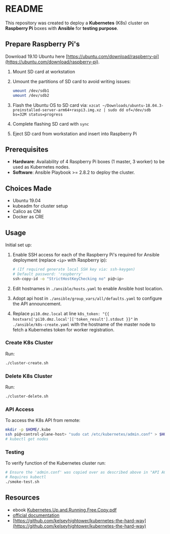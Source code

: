 # README

This repository was created to deploy a **Kubernetes** (K8s) cluster on **Raspberry Pi** boxes with **Ansible** for **testing purpose**.

## Prepare Raspberry Pi's

Download 19.10 Ubuntu here [https://ubuntu.com/download/raspberry-pi](https://ubuntu.com/download/raspberry-pi).

1. Mount SD card at workstation
1. Umount the partitions of SD card to avoid writing issues:

   ```bash
   umount /dev/sdb1
   umount /dev/sdb2
   ```

1. Flash the Ubuntu OS to SD card via: `xzcat ~/Downloads/ubuntu-18.04.3-preinstalled-server-arm64+raspi3.img.xz | sudo dd of=/dev/sdb bs=32M status=progress`
1. Complete flashing SD card with `sync`
1. Eject SD card from workstation and insert into Raspberry Pi

## Prerequisites

- **Hardware**: Availability of 4 Raspberry Pi boxes (1 master, 3 worker) to be used as Kubernetes nodes.
- **Software**: Ansible Playbook >= 2.8.2 to deploy the cluster.

## Choices Made

- Ubuntu 19.04
- kubeadm for cluster setup
- Calico as CNI
- Docker as CRE

## Usage

Initial set up:

1. Enable SSH access for each of the Raspberry Pi's required for Ansible deployment (replace `<ip>` with Raspberry ip):

    ```bash
    # (If required generate local SSH key via: ssh-keygen)
    # Default password: 'raspberry'
    ssh-copy-id -o "StrictHostKeyChecking no" pi@<ip>
    ```

1. Edit hostnames in `./ansible/hosts.yaml` to enable Ansible host location.
1. Adopt api host in `./ansible/group_vars/all/defaults.yaml` to configure the API announcement.
1. Replace `pi10.dmz.local` at line `k8s_token: "{{ hostvars['pi10.dmz.local']['token_result'].stdout }}"` in `./ansible/k8s-create.yaml` with the hostname of the master node to fetch a Kubernetes token for worker registration.

### Create K8s Cluster

Run:

```bash
./cluster-create.sh
```

### Delete K8s Cluster

Run:

```bash
./cluster-delete.sh
```

### API Access

To access the K8s API from remote:

```bash
mkdir -p $HOME/.kube
ssh pi@<control-plane-host> "sudo cat /etc/kubernetes/admin.conf" > $HOME/.kube/config
# kubectl get nodes
```

### Testing

To verify function of the Kubernetes cluster run:

```bash
# Ensure the 'admin.conf' was copied over as described above in "API ACCESS"
# Requires kubectl
./smoke-test.sh
```

## Resources

- ebook [Kubernetes.Up.and.Running.Free.Copy.pdf](https://azure.microsoft.com/en-us/resources/kubernetes-up-and-running/)
- [official documentation](https://kubernetes.io/docs/setup/production-environment/tools/kubeadm)
- [https://github.com/kelseyhightower/kubernetes-the-hard-way](https://github.com/kelseyhightower/kubernetes-the-hard-way)
